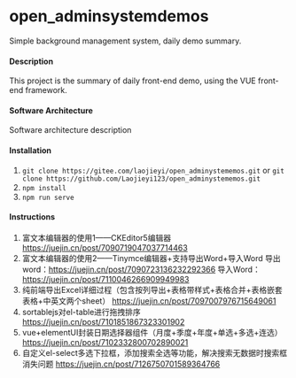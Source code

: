 # open_adminsystemdemos
Simple background management system, daily demo summary.
#### Description
This project is the summary of daily front-end demo, using the VUE front-end framework.

#### Software Architecture
Software architecture description

#### Installation

1.  ```git clone https://gitee.com/laojieyi/open_adminystememos.git```
 or ```git clone https://github.com/Laojieyi123/open_adminystememos.git```
2.  ```npm install```
3.  ```npm run serve```

#### Instructions

1. 富文本编辑器的使用1——CKEditor5编辑器
https://juejin.cn/post/7090719047037714463
2. 富文本编辑器的使用2——Tinymce编辑器+支持导出Word+导入Word
导出word：https://juejin.cn/post/7090723136232292366
导入Word：https://juejin.cn/post/7110046266909949983
3. 纯前端导出Excel详细过程（包含按列导出+表格带样式+表格合并+表格嵌套表格+中英文两个sheet）
https://juejin.cn/post/7097007976715649061
4. sortablejs对el-table进行拖拽排序
https://juejin.cn/post/7101851867323301902
5. vue+elementUI封装日期选择器组件（月度+季度+年度+单选+多选+连选）
https://juejin.cn/post/7102332800702890021
6. 自定义el-select多选下拉框，添加搜索全选等功能，解决搜索无数据时搜索框消失问题
https://juejin.cn/post/7126750701589364766

